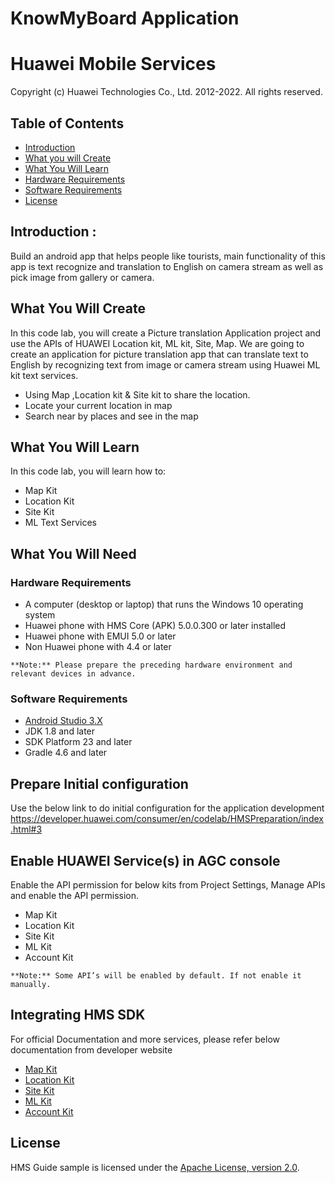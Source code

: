 ﻿# KnowMyBoard Application

# Huawei Mobile Services
Copyright (c) Huawei Technologies Co., Ltd. 2012-2022. All rights reserved.

## Table of Contents
* [Introduction](#introduction)
* [What you will Create](#what-you-will-create)
* [What You Will Learn](#what-you-will-learn)
* [Hardware Requirements](#hardware-requirements)
* [Software Requirements](#software-requirements)
* [License](#license)

## Introduction :
Build an android app that helps people like tourists, main functionality of this app is text recognize and translation to English on camera stream as well as pick image from gallery or camera.
## What You Will Create

In this code lab, you will create a Picture translation Application project and use the APIs of HUAWEI Location kit, ML kit, Site, Map. We are going to create an application for picture translation app that can translate text to English by recognizing text from image or camera stream using Huawei ML kit text services.

*  Using Map ,Location kit & Site kit to share the location.
*  Locate your current location in map
*  Search near by places and see in the map


## What You Will Learn

In this code lab, you will learn how to:
*  Map Kit
*  Location Kit
*  Site Kit
*  ML Text Services

## What You Will Need

### Hardware Requirements

*  A computer (desktop or laptop) that runs the Windows 10 operating system
*  Huawei phone with HMS Core (APK) 5.0.0.300 or later installed
*  Huawei phone with EMUI 5.0 or later
*  Non Huawei phone with 4.4 or later

```
**Note:** Please prepare the preceding hardware environment and relevant devices in advance.
```
### Software Requirements

*  [Android Studio 3.X](https://developer.android.com/studio)
*  JDK 1.8 and later
*  SDK Platform 23 and later
*  Gradle 4.6 and later


## Prepare Initial configuration

Use the below link to do initial configuration for the application development
https://developer.huawei.com/consumer/en/codelab/HMSPreparation/index.html#3

## Enable HUAWEI Service(s) in AGC console

Enable the API permission for below kits from Project Settings, Manage APIs and enable the API permission.
*  Map Kit
*  Location Kit
*  Site Kit
*  ML Kit
*  Account Kit


```
**Note:** Some API’s will be enabled by default. If not enable it manually.
```

## Integrating HMS SDK
For official Documentation and more services, please refer below documentation from developer website

*  [Map Kit](https://developer.huawei.com/consumer/en/hms/huawei-MapKit/)
*  [Location Kit](https://developer.huawei.com/consumer/en/hms/huawei-locationkit/)
*  [Site Kit](https://developer.huawei.com/consumer/en/hms/huawei-sitekit/)
*  [ML Kit]( https://developer.huawei.com/consumer/en/hms/huawei-mlkit/)
*  [Account Kit]( https://developer.huawei.com/consumer/en/hms/huawei-accountkit)

 

## License
HMS Guide sample is licensed under the [Apache License, version 2.0](http://www.apache.org/licenses/LICENSE-2.0).
